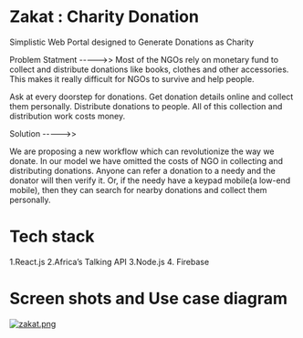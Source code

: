# Zakat : Charity Donation

Simplistic Web Portal designed to Generate Donations as Charity 

Problem Statment ----->> 
Most of the NGOs rely on monetary fund to collect and distribute donations like books, clothes and other accessories. 
This makes it really difficult for NGOs to survive and help people.

Ask at every doorstep for donations.
Get donation details online and collect them personally.
Distribute donations to people.
All of this collection and distribution work costs money.

Solution ----->>

We are proposing a new workflow which can revolutionize the way we donate. In our model we have omitted the costs of NGO in collecting and distributing donations. 
Anyone can refer a donation to a needy and the donator will then verify it.
Or, if the needy have a keypad mobile(a low-end mobile), then they can search for nearby donations and collect them personally.

# Tech stack


 1.React.js       		 2.Africa’s Talking API            	    3.Node.js                4. Firebase
 
 
 
 
# Screen shots and Use case diagram
[![zakat.png](https://i.postimg.cc/pLWgmjCK/zakat.png)](https://postimg.cc/GHfMNHZp)
 
 







